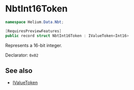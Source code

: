 # NbtInt16Token

~~~cs
namespace Helium.Data.Nbt;

[RequiresPreviewFeatures]
public record struct NbtInt16Token : IValueToken<Int16>
~~~

Represents a 16-bit integer.

Declarator: `0x02`

## See also

- [IValueToken](../../abstraction/ref/ivaluetoken)